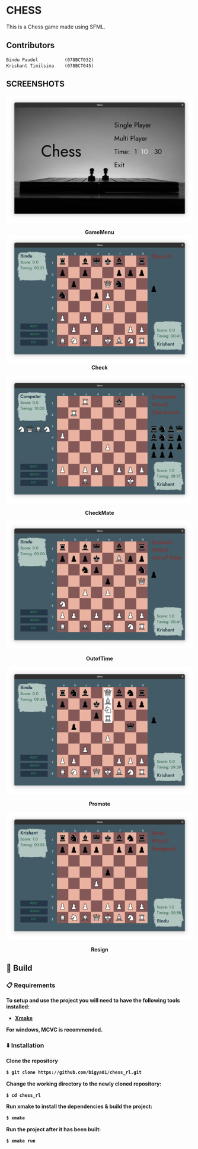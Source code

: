 # CHESS

This is a Chess game made using SFML.

## Contributors
```
Bindu Paudel          (078BCT032)
Krishant Timilsina    (078BCT045)
```

## SCREENSHOTS

![Menu](screenshots/menu.png)
<b><center>GameMenu</center>
</b>
![Check](screenshots/check.png)
<b><center>Check</center>

![</b>CheckMate](screenshots/checkmate.png)
<b><center>CheckMate</center></b>

![OutOfTime](screenshots/outoftime.png)
<b><center>OutofTime</center></b>

![Promote](screenshots/promote.png)
<b><center>Promote</center>

</b>![Resign](screenshots/resign.png)
<b><center>Resign</center></b>

## 🔨 Build

###  📋 Requirements

To setup and use the project you will need to have the following tools installed:
 - [Xmake](https://xmake.io/)

For windows, MCVC is recommended.

###  ⬇️ Installation

Clone the repository

```bash
$ git clone https://github.com/bigya01/chess_rl.git
``````


Change the working directory to the newly cloned repository:

```bash
$ cd chess_rl
```

Run xmake to install the dependencies & build the project:

```bash
$ xmake
```

Run the project after it has been built:

```bash
$ xmake run
```
